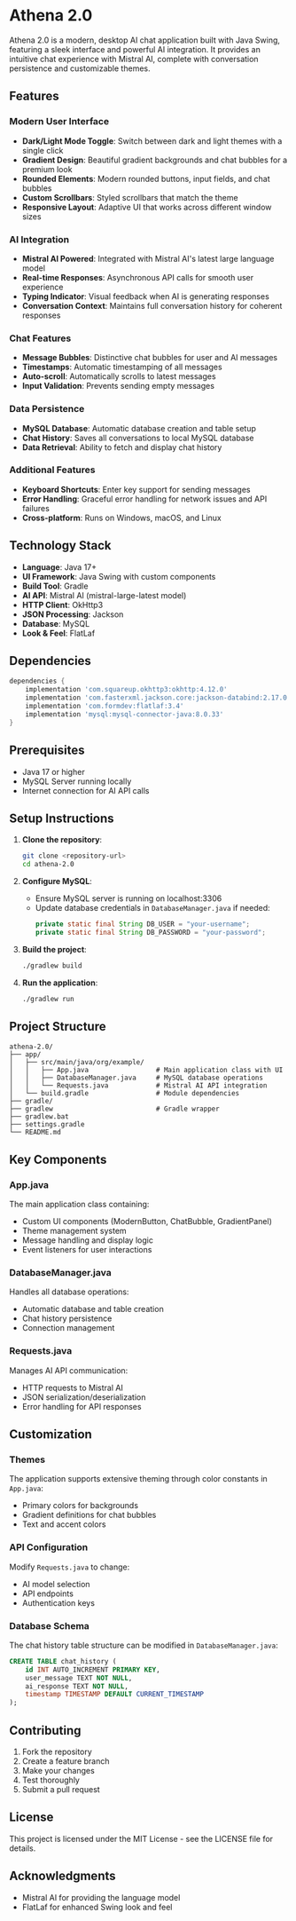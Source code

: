 # Athena 2.0

Athena 2.0 is a modern, desktop AI chat application built with Java Swing, featuring a sleek interface and powerful AI integration. It provides an intuitive chat experience with Mistral AI, complete with conversation persistence and customizable themes.

## Features

### Modern User Interface

- **Dark/Light Mode Toggle**: Switch between dark and light themes with a single click
- **Gradient Design**: Beautiful gradient backgrounds and chat bubbles for a premium look
- **Rounded Elements**: Modern rounded buttons, input fields, and chat bubbles
- **Custom Scrollbars**: Styled scrollbars that match the theme
- **Responsive Layout**: Adaptive UI that works across different window sizes

### AI Integration

- **Mistral AI Powered**: Integrated with Mistral AI's latest large language model
- **Real-time Responses**: Asynchronous API calls for smooth user experience
- **Typing Indicator**: Visual feedback when AI is generating responses
- **Conversation Context**: Maintains full conversation history for coherent responses

### Chat Features

- **Message Bubbles**: Distinctive chat bubbles for user and AI messages
- **Timestamps**: Automatic timestamping of all messages
- **Auto-scroll**: Automatically scrolls to latest messages
- **Input Validation**: Prevents sending empty messages

### Data Persistence

- **MySQL Database**: Automatic database creation and table setup
- **Chat History**: Saves all conversations to local MySQL database
- **Data Retrieval**: Ability to fetch and display chat history

### Additional Features

- **Keyboard Shortcuts**: Enter key support for sending messages
- **Error Handling**: Graceful error handling for network issues and API failures
- **Cross-platform**: Runs on Windows, macOS, and Linux

## Technology Stack

- **Language**: Java 17+
- **UI Framework**: Java Swing with custom components
- **Build Tool**: Gradle
- **AI API**: Mistral AI (mistral-large-latest model)
- **HTTP Client**: OkHttp3
- **JSON Processing**: Jackson
- **Database**: MySQL
- **Look & Feel**: FlatLaf

## Dependencies

```gradle
dependencies {
    implementation 'com.squareup.okhttp3:okhttp:4.12.0'
    implementation 'com.fasterxml.jackson.core:jackson-databind:2.17.0'
    implementation 'com.formdev:flatlaf:3.4'
    implementation 'mysql:mysql-connector-java:8.0.33'
}
```

## Prerequisites

- Java 17 or higher
- MySQL Server running locally
- Internet connection for AI API calls

## Setup Instructions

1. **Clone the repository**:

   ```bash
   git clone <repository-url>
   cd athena-2.0
   ```

2. **Configure MySQL**:

   - Ensure MySQL server is running on localhost:3306
   - Update database credentials in `DatabaseManager.java` if needed:
     ```java
     private static final String DB_USER = "your-username";
     private static final String DB_PASSWORD = "your-password";
     ```

3. **Build the project**:

   ```bash
   ./gradlew build
   ```

4. **Run the application**:
   ```bash
   ./gradlew run
   ```

## Project Structure

```
athena-2.0/
├── app/
│   ├── src/main/java/org/example/
│   │   ├── App.java                 # Main application class with UI
│   │   ├── DatabaseManager.java     # MySQL database operations
│   │   └── Requests.java            # Mistral AI API integration
│   └── build.gradle                 # Module dependencies
├── gradle/
├── gradlew                          # Gradle wrapper
├── gradlew.bat
├── settings.gradle
└── README.md
```

## Key Components

### App.java

The main application class containing:

- Custom UI components (ModernButton, ChatBubble, GradientPanel)
- Theme management system
- Message handling and display logic
- Event listeners for user interactions

### DatabaseManager.java

Handles all database operations:

- Automatic database and table creation
- Chat history persistence
- Connection management

### Requests.java

Manages AI API communication:

- HTTP requests to Mistral AI
- JSON serialization/deserialization
- Error handling for API responses

## Customization

### Themes

The application supports extensive theming through color constants in `App.java`:

- Primary colors for backgrounds
- Gradient definitions for chat bubbles
- Text and accent colors

### API Configuration

Modify `Requests.java` to change:

- AI model selection
- API endpoints
- Authentication keys

### Database Schema

The chat history table structure can be modified in `DatabaseManager.java`:

```sql
CREATE TABLE chat_history (
    id INT AUTO_INCREMENT PRIMARY KEY,
    user_message TEXT NOT NULL,
    ai_response TEXT NOT NULL,
    timestamp TIMESTAMP DEFAULT CURRENT_TIMESTAMP
);
```

## Contributing

1. Fork the repository
2. Create a feature branch
3. Make your changes
4. Test thoroughly
5. Submit a pull request

## License

This project is licensed under the MIT License - see the LICENSE file for details.

## Acknowledgments

- Mistral AI for providing the language model
- FlatLaf for enhanced Swing look and feel
